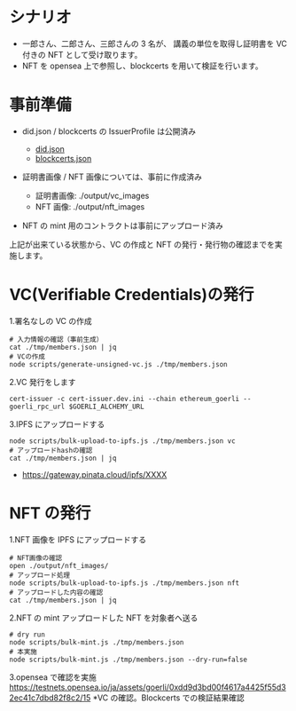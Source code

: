# シナリオ

- 一郎さん、二郎さん、三郎さんの 3 名が、
  講義の単位を取得し証明書を VC 付きの NFT として受け取ります。
- NFT を opensea 上で参照し、blockcerts を用いて検証を行います。

# 事前準備

- did.json / blockcerts の IssuerProfile は公開済み

  - [did.json](https://did.staging.sakazuki.xyz/.well-known/did.json)
  - [blockcerts.json](https://did.staging.sakazuki.xyz/blockcerts.json)

- 証明書画像 / NFT 画像については、事前に作成済み

  - 証明書画像: ./output/vc_images
  - NFT 画像: ./output/nft_images

- NFT の mint 用のコントラクトは事前にアップロード済み

上記が出来ている状態から、VC の作成と
NFT の発行・発行物の確認までを実施します。

# VC(Verifiable Credentials)の発行

1.署名なしの VC の作成

```
# 入力情報の確認（事前生成）
cat ./tmp/members.json | jq
# VCの作成
node scripts/generate-unsigned-vc.js ./tmp/members.json
```

2.VC 発行をします

```
cert-issuer -c cert-issuer.dev.ini --chain ethereum_goerli --goerli_rpc_url $GOERLI_ALCHEMY_URL
```

3.IPFS にアップロードする

```
node scripts/bulk-upload-to-ipfs.js ./tmp/members.json vc
# アップロードhashの確認
cat ./tmp/members.json | jq
```

- https://gateway.pinata.cloud/ipfs/XXXX

# NFT の発行

1.NFT 画像を IPFS にアップロードする

```
# NFT画像の確認
open ./output/nft_images/
# アップロード処理
node scripts/bulk-upload-to-ipfs.js ./tmp/members.json nft
# アップロードした内容の確認
cat ./tmp/members.json | jq
```

2.NFT の mint
アップロードした NFT を対象者へ送る

```
# dry run
node scripts/bulk-mint.js ./tmp/members.json
# 本実施
node scripts/bulk-mint.js ./tmp/members.json --dry-run=false
```

3.opensea で確認を実施
https://testnets.opensea.io/ja/assets/goerli/0xdd9d3bd00f4617a4425f55d32ec41c7dbd82f8c2/15
\*VC の確認。Blockcerts での検証結果確認
